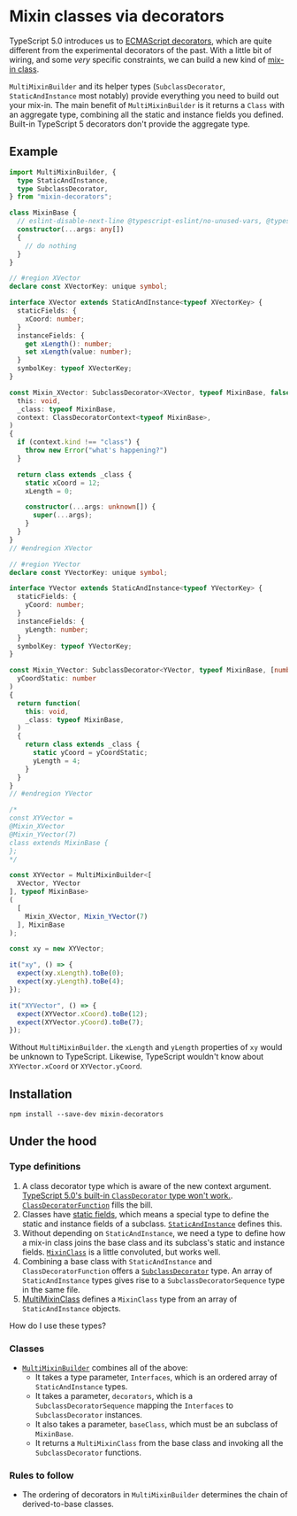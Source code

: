 # Mixin classes via decorators

TypeScript 5.0 introduces us to [ECMAScript decorators](https://github.com/tc39/proposal-decorators), which are quite different from the experimental decorators of the past.  With a little bit of wiring, and some _very_ specific constraints, we can build a new kind of [mix-in class](https://www.typescriptlang.org/docs/handbook/mixins.html).

`MultiMixinBuilder` and its helper types (`SubclassDecorator`, `StaticAndInstance` most notably) provide everything you need to build out your mix-in.  The main benefit of `MultiMixinBuilder` is it returns a `Class` with an aggregate type, combining all the static and instance fields you defined.  Built-in TypeScript 5 decorators don't provide the aggregate type.

## Example

```typescript
import MultiMixinBuilder, {
  type StaticAndInstance,
  type SubclassDecorator,
} from "mixin-decorators";

class MixinBase {
  // eslint-disable-next-line @typescript-eslint/no-unused-vars, @typescript-eslint/no-explicit-any
  constructor(...args: any[])
  {
    // do nothing
  }
}

// #region XVector
declare const XVectorKey: unique symbol;

interface XVector extends StaticAndInstance<typeof XVectorKey> {
  staticFields: {
    xCoord: number;
  }
  instanceFields: {
    get xLength(): number;
    set xLength(value: number);
  }
  symbolKey: typeof XVectorKey;
}

const Mixin_XVector: SubclassDecorator<XVector, typeof MixinBase, false> = function(
  this: void,
  _class: typeof MixinBase,
  context: ClassDecoratorContext<typeof MixinBase>,
)
{
  if (context.kind !== "class") {
    throw new Error("what's happening?")
  }

  return class extends _class {
    static xCoord = 12;
    xLength = 0;

    constructor(...args: unknown[]) {
      super(...args);
    }
  }
}
// #endregion XVector

// #region YVector
declare const YVectorKey: unique symbol;

interface YVector extends StaticAndInstance<typeof YVectorKey> {
  staticFields: {
    yCoord: number;
  }
  instanceFields: {
    yLength: number;
  }
  symbolKey: typeof YVectorKey;
}

const Mixin_YVector: SubclassDecorator<YVector, typeof MixinBase, [number]> = function(
  yCoordStatic: number
)
{
  return function(
    this: void,
    _class: typeof MixinBase,
  )
  {
    return class extends _class {
      static yCoord = yCoordStatic;
      yLength = 4;
    }
  }
}
// #endregion YVector

/*
const XYVector =
@Mixin_XVector
@Mixin_YVector(7)
class extends MixinBase {
};
*/

const XYVector = MultiMixinBuilder<[
  XVector, YVector
], typeof MixinBase>
(
  [
    Mixin_XVector, Mixin_YVector(7)
  ], MixinBase
);

const xy = new XYVector;

it("xy", () => {
  expect(xy.xLength).toBe(0);
  expect(xy.yLength).toBe(4);
});

it("XYVector", () => {
  expect(XYVector.xCoord).toBe(12);
  expect(XYVector.yCoord).toBe(7);
});
```

Without `MultiMixinBuilder`. the `xLength` and `yLength` properties of `xy` would be unknown to TypeScript.  Likewise, TypeScript wouldn't know about `XYVector.xCoord` or `XYVector.yCoord`.

## Installation

`npm install --save-dev mixin-decorators`

## Under the hood

### Type definitions

1. A class decorator type which is aware of the new context argument.  [TypeScript 5.0's built-in `ClassDecorator` type won't work.](https://github.com/microsoft/TypeScript/issues/53790).  [`ClassDecoratorFunction`](./source/types/ClassDecoratorFunction.d.ts) fills the bill.
1. Classes have [static fields](https://developer.mozilla.org/en-US/docs/Web/JavaScript/Reference/Classes/static), which means a special type to define the static and instance fields of a subclass.  [`StaticAndInstance`](./source/types/StaticAndInstance.d.ts) defines this.
1. Without depending on `StaticAndInstance`, we need a type to define how a mix-in class joins the base class and its subclass's static and instance fields.  [`MixinClass`](./source/types/MixinClass.d.ts) is a little convoluted, but works well.
1. Combining a base class with `StaticAndInstance` and `ClassDecoratorFunction` offers a [`SubclassDecorator`](./source/types/SubclassDecorator.d.ts) type.  An array of `StaticAndInstance` types gives rise to a `SubclassDecoratorSequence` type in the same file.
1. [MultiMixinClass](./source/types/MultiMixinClass.d.ts) defines a `MixinClass` type from an array of `StaticAndInstance` objects.

How do I use these types?

### Classes

- [`MultiMixinBuilder`](./source/MultiMixinBuilder.ts) combines all of the above:
  - It takes a type parameter, `Interfaces`, which is an ordered array of `StaticAndInstance` types.
  - It takes a parameter, `decorators`, which is a `SubclassDecoratorSequence` mapping the `Interfaces` to `SubclassDecorator` instances.
  - It also takes a parameter, `baseClass`, which must be an subclass of `MixinBase`.
  - It returns a `MultiMixinClass` from the base class and invoking all the `SubclassDecorator` functions.

### Rules to follow

- The ordering of decorators in `MultiMixinBuilder` determines the chain of derived-to-base classes.
